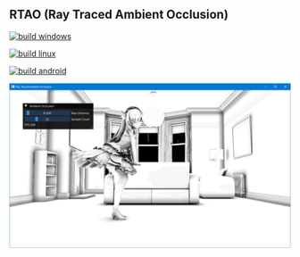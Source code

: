 ## RTAO (Ray Traced Ambient Occlusion)  

[![build windows](https://github.com/HanetakaChou/Ray-Traced-Ambient-Occlusion/actions/workflows/build-windows.yml/badge.svg)](https://github.com/HanetakaChou/Ray-Traced-Ambient-Occlusion/actions/workflows/build-windows.yml)  

[![build linux](https://github.com/HanetakaChou/Ray-Traced-Ambient-Occlusion/actions/workflows/build-linux.yml/badge.svg)](https://github.com/HanetakaChou/Ray-Traced-Ambient-Occlusion/actions/workflows/build-linux.yml)  

[![build android](https://github.com/HanetakaChou/Ray-Traced-Ambient-Occlusion/actions/workflows/build-android.yml/badge.svg)](https://github.com/HanetakaChou/Ray-Traced-Ambient-Occlusion/actions/workflows/build-android.yml)  

![](README.png)  
